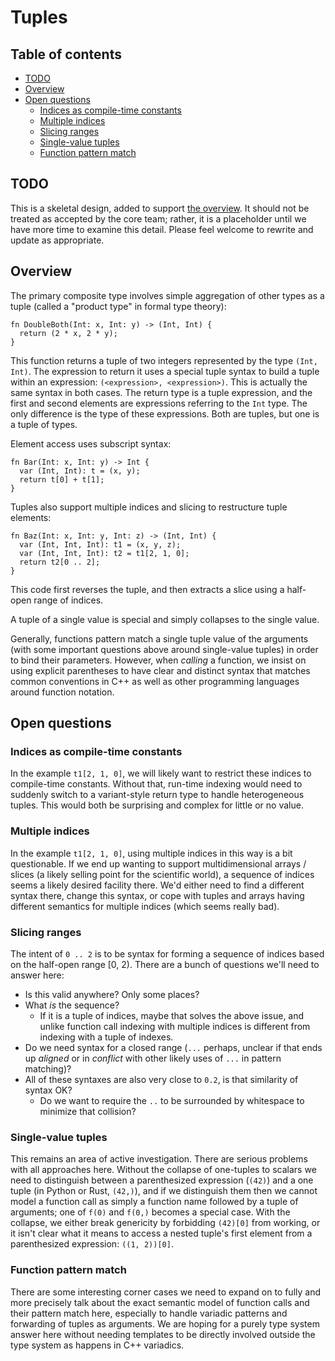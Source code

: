 # Tuples

<!--
Part of the Carbon Language project, under the Apache License v2.0 with LLVM
Exceptions. See /LICENSE for license information.
SPDX-License-Identifier: Apache-2.0 WITH LLVM-exception
-->

## Table of contents

<!-- toc -->

- [TODO](#todo)
- [Overview](#overview)
- [Open questions](#open-questions)
  - [Indices as compile-time constants](#indices-as-compile-time-constants)
  - [Multiple indices](#multiple-indices)
  - [Slicing ranges](#slicing-ranges)
  - [Single-value tuples](#single-value-tuples)
  - [Function pattern match](#function-pattern-match)

<!-- tocstop -->

## TODO

This is a skeletal design, added to support [the overview](README.md). It should
not be treated as accepted by the core team; rather, it is a placeholder until
we have more time to examine this detail. Please feel welcome to rewrite and
update as appropriate.

## Overview

The primary composite type involves simple aggregation of other types as a tuple
(called a "product type" in formal type theory):

```
fn DoubleBoth(Int: x, Int: y) -> (Int, Int) {
  return (2 * x, 2 * y);
}
```

This function returns a tuple of two integers represented by the type
`(Int, Int)`. The expression to return it uses a special tuple syntax to build a
tuple within an expression: `(<expression>, <expression>)`. This is actually the
same syntax in both cases. The return type is a tuple expression, and the first
and second elements are expressions referring to the `Int` type. The only
difference is the type of these expressions. Both are tuples, but one is a tuple
of types.

Element access uses subscript syntax:

```
fn Bar(Int: x, Int: y) -> Int {
  var (Int, Int): t = (x, y);
  return t[0] + t[1];
}
```

Tuples also support multiple indices and slicing to restructure tuple elements:

```
fn Baz(Int: x, Int: y, Int: z) -> (Int, Int) {
  var (Int, Int, Int): t1 = (x, y, z);
  var (Int, Int, Int): t2 = t1[2, 1, 0];
  return t2[0 .. 2];
}
```

This code first reverses the tuple, and then extracts a slice using a half-open
range of indices.

A tuple of a single value is special and simply collapses to the single value.

Generally, functions pattern match a single tuple value of the arguments (with
some important questions above around single-value tuples) in order to bind
their parameters. However, when _calling_ a function, we insist on using
explicit parentheses to have clear and distinct syntax that matches common
conventions in C++ as well as other programming languages around function
notation.

## Open questions

### Indices as compile-time constants

In the example `t1[2, 1, 0]`, we will likely want to restrict these indices to
compile-time constants. Without that, run-time indexing would need to suddenly
switch to a variant-style return type to handle heterogeneous tuples. This would
both be surprising and complex for little or no value.

### Multiple indices

In the example `t1[2, 1, 0]`, using multiple indices in this way is a bit
questionable. If we end up wanting to support multidimensional arrays / slices
(a likely selling point for the scientific world), a sequence of indices seems a
likely desired facility there. We'd either need to find a different syntax
there, change this syntax, or cope with tuples and arrays having different
semantics for multiple indices (which seems really bad).

### Slicing ranges

The intent of `0 .. 2` is to be syntax for forming a sequence of indices based
on the half-open range [0, 2). There are a bunch of questions we'll need to
answer here:

- Is this valid anywhere? Only some places?
- What _is_ the sequence?
  - If it is a tuple of indices, maybe that solves the above issue, and unlike
    function call indexing with multiple indices is different from indexing with
    a tuple of indexes.
- Do we need syntax for a closed range (`...` perhaps, unclear if that ends up
  _aligned_ or in _conflict_ with other likely uses of `...` in pattern
  matching)?
- All of these syntaxes are also very close to `0.2`, is that similarity of
  syntax OK?
  - Do we want to require the `..` to be surrounded by whitespace to minimize
    that collision?

### Single-value tuples

This remains an area of active investigation. There are serious problems with
all approaches here. Without the collapse of one-tuples to scalars we need to
distinguish between a parenthesized expression (`(42)`) and a one tuple (in
Python or Rust, `(42,)`), and if we distinguish them then we cannot model a
function call as simply a function name followed by a tuple of arguments; one of
`f(0)` and `f(0,)` becomes a special case. With the collapse, we either break
genericity by forbidding `(42)[0]` from working, or it isn't clear what it means
to access a nested tuple's first element from a parenthesized expression:
`((1, 2))[0]`.

### Function pattern match

There are some interesting corner cases we need to expand on to fully and more
precisely talk about the exact semantic model of function calls and their
pattern match here, especially to handle variadic patterns and forwarding of
tuples as arguments. We are hoping for a purely type system answer here without
needing templates to be directly involved outside the type system as happens in
C++ variadics.
